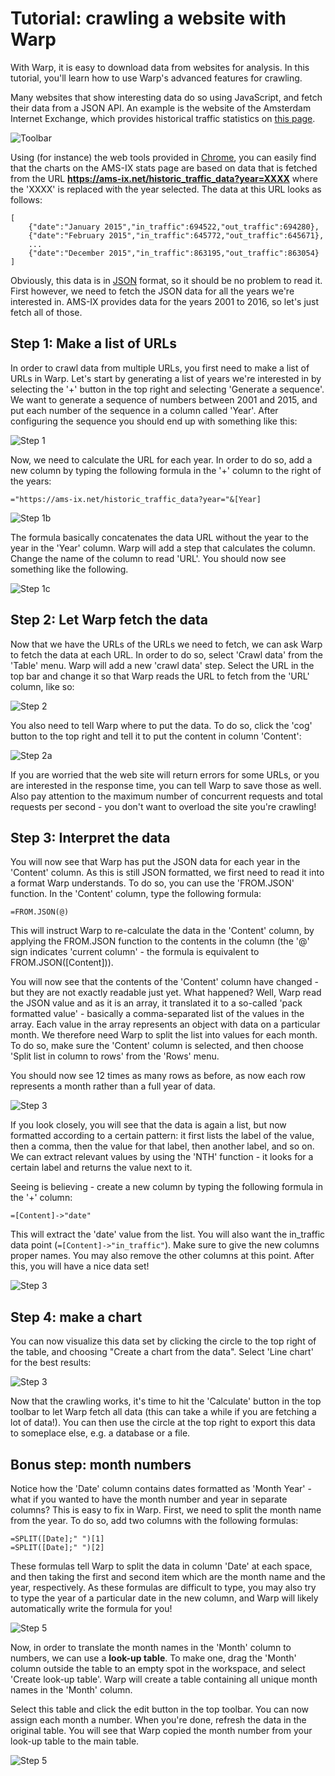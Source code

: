 # Tutorial: crawling a website with Warp

With Warp, it is easy to download data from websites for analysis. In this tutorial, you'll learn how to use Warp's advanced features for crawling.

Many websites that show interesting data do so using JavaScript, and fetch their data from a JSON API. An example is the website of the Amsterdam Internet Exchange, which provides historical traffic statistics on [this page](https://ams-ix.net/technical/statistics/historical-traffic-data). 

![Toolbar](img/tutorials/amsix.png)


Using (for instance) the web tools provided in [Chrome](http://www.google.com/chrome), you can  easily find that the charts on the AMS-IX stats page are based on data that is fetched from the URL **https://ams-ix.net/historic_traffic_data?year=XXXX** where the 'XXXX' is replaced with the year selected. The data at this URL looks as follows:

````
[
	{"date":"January 2015","in_traffic":694522,"out_traffic":694280},
	{"date":"February 2015","in_traffic":645772,"out_traffic":645671},
	...
	{"date":"December 2015","in_traffic":863195,"out_traffic":863054}
]
```` 

Obviously, this data is in [JSON](https://en.wikipedia.org/wiki/JSON) format, so it should be no problem to read it. First however, we need to fetch the JSON data for all the years we're interested in. AMS-IX provides data for the years 2001 to 2016, so let's just fetch all of those. 

## Step 1: Make a list of URLs 

In order to crawl data from multiple URLs, you first need to make a list of URLs in Warp. Let's start by generating a list of years we're interested in by selecting the '+' button in the top right and selecting 'Generate a sequence'. We want to generate a sequence of numbers between 2001 and 2015, and put each number of the sequence in a column called 'Year'. After configuring the sequence you should end up with something like this:

![Step 1](img/tutorials/t1s1.png)

Now, we need to calculate the URL for each year. In order to do so, add a new column by typing the following formula in the '+' column to the right of the years:

````
="https://ams-ix.net/historic_traffic_data?year="&[Year]
````

![Step 1b](img/tutorials/t1s3.png)

The formula basically concatenates the data URL without the year to the year in the 'Year' column. Warp will add a step that calculates the column. Change the name of the column to read 'URL'. You should now see something like the following.

![Step 1c](img/tutorials/t1s2.png)

## Step 2: Let Warp fetch the data

Now that we have the URLs of the URLs we need to fetch, we can ask Warp to fetch the data at each URL. In order to do so, select 'Crawl data' from the 'Table' menu. Warp will add a new 'crawl data' step. Select the URL in the top bar and change it so that Warp reads the URL to fetch from the 'URL' column, like so:

![Step 2](img/tutorials/t1s4.png)

You also need to tell Warp where to put the data. To do so, click the 'cog' button to the top right and tell it to put the content in column 'Content':

![Step 2a](img/tutorials/t1s5.png)

If you are worried that the web site will return errors for some URLs, or you are interested in the response time, you can tell Warp to save those as well. Also pay attention to the maximum number of concurrent requests and total requests per second - you don't want to overload the site you're crawling!

## Step 3: Interpret the data

You will now see that Warp has put the JSON data for each year in the 'Content' column. As this is still JSON formatted, we first need to read it into a format Warp understands. To do so, you can use the 'FROM.JSON' function. In the 'Content' column, type the following formula:

````
=FROM.JSON(@)
````

This will instruct Warp to re-calculate the data in the 'Content' column, by applying the FROM.JSON function to the contents in the column (the '@' sign indicates 'current column' - the formula is equivalent to FROM.JSON([Content])).

You will now see that the contents of the 'Content' column have changed - but they are not exactly readable just yet. What happened? Well, Warp read the JSON value and as it is an array, it translated it to a so-called 'pack formatted value' - basically a comma-separated list of the values in the array. Each value in the array represents an object with data on a particular month. We therefore need Warp to split the list into values for each month. To do so, make sure the 'Content' column is selected, and then choose 'Split list in column to rows' from the 'Rows' menu. 

You should now see 12 times as many rows as before, as now each row represents a month rather than a full year of data.

![Step 3](img/tutorials/t1s6.png)

If you look closely, you will see that the data is again a list, but now formatted according to a certain pattern: it first lists the label of the value, then a comma, then the value for that label, then another label, and so on. We can extract relevant values by using the 'NTH' function - it looks for a certain label and returns the value next to it.

Seeing is believing - create a new column by typing the following formula in the '+' column:

````
=[Content]->"date"
````

This will extract the 'date' value from the list. You will also want the in_traffic data point (````=[Content]->"in_traffic"````). Make sure to give the new columns proper names. You may also remove the other columns at this point. After this, you will have a nice data set!

![Step 3](img/tutorials/t1s7.png)

## Step 4: make a chart 

You can now visualize this data set by clicking the circle to the top right of the table, and choosing "Create a chart from the data". Select 'Line chart' for the best results:

![Step 3](img/tutorials/t1s8.png)

Now that the crawling works, it's time to hit the 'Calculate' button in the top toolbar to let Warp fetch all data (this can take a while if you are fetching a lot of data!). You can then use the circle at the top right to export this data to someplace else, e.g. a database or a file.

## Bonus step: month numbers

Notice how the 'Date' column contains dates formatted as 'Month Year' - what if you wanted to have the month number and year in separate columns? This is easy to fix in Warp. First, we need to split the month name from the year. To do so, add two columns with the following formulas:

````
=SPLIT([Date];" ")[1]
=SPLIT([Date];" ")[2]
````
These formulas tell Warp to split the data in column 'Date' at each space, and then taking the first and second item which are the month name and the year, respectively. As these formulas are difficult to type, you may also try to type the year of a particular date in the new column, and Warp will likely automatically write the formula for you!

![Step 5](img/tutorials/t1s9.png)

Now, in order to translate the month names in the 'Month' column to numbers, we can use a **look-up table**. To make one, drag the 'Month' column outside the table to an empty spot in the workspace, and select 'Create look-up table'. Warp will create a table containing all unique month names in the 'Month' column. 

Select this table and click the edit button in the top toolbar. You can now assign each month a number. When you're done, refresh the data in the original table. You will see that Warp copied the month number from your look-up table to the main table.

![Step 5](img/tutorials/t1s10.png)
